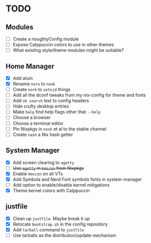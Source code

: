 # TODO

## Modules

- [ ] Create a noughtyConfig module
- [ ] Expose Catppuccin colors to use in other themes
- [ ] What existing style/theme modules might be suitable?

## Home Manager

- [x] Add atuin
- [x] Rename `nore` to `nook`
- [ ] Create `nork` to `setsid` things
- [ ] Add all the dconf tweaks from my nix-config for theme and fonts
- [ ] Add `nh search` text to config headers
- [ ] Hide crufty desktop entries
- [ ] Make `halp` find help flags other that `--help`
- [ ] Choose a browser
- [ ] Choose a terminal editor
- [ ] Pin Nixpkgs in `nosh` et al to the stable channel
- [ ] Create `nash` a Nix hash getter

## System Manager

- [x] Add screen clearing to `agetty`
- [ ] ~~Use `agetty` in `kmscon` from Nixpkgs~~
- [x] Enable `kmscon` on all VTs
- [x] Add Symbola and Nerd Font symbols fonts in system-manager
- [ ] Add option to enable/disable kernel mitigations
- [x] Theme kernel colors with Catppuccin

## justfile

- [x] Clean up `justfile`. Maybe break it up
- [x] Relocate `bootstrap.sh` in the config repository
- [x] Add `tarball` command to `justfile`
- [ ] Use tarballs as the distribution/update mechanism
